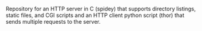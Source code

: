 Repository for an HTTP server in C (spidey) that supports directory listings, static files, and CGI scripts and an HTTP client python script (thor) that sends multiple requests to the server. 
